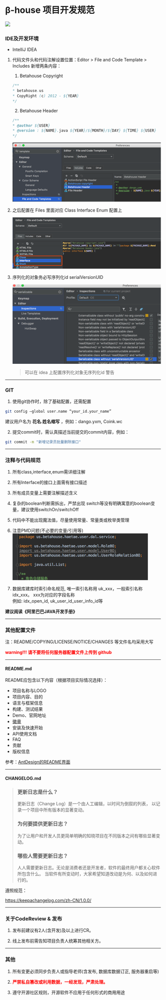 # β-house 项目开发规范  
![](https://img.shields.io/badge/%CE%B2--house-rule-brightgreen.svg)
### IDE及开发环境

- IntelliJ IDEA

1. 代码文件头和代码注解设置位置：Editor > File and Code Template > Includes 新增两条内容：

    1. Betahouse Copyright
    ```java
    /**
    * betahouse.us
    * CopyRight (c) 2012 - ${YEAR}
    */
    ```

    2. Betahouse Header

    ```java
    /**
    * @author ${USER}
    * @version : ${NAME}.java ${YEAR}/${MONTH}/${DAY} ${TIME} ${USER}
    */
    ```
    ![](img/java_code_includes.png)

2. 之后配置在 Files 里面对应 Class Interface Enum 配置上  

    ![](img/java_code_header.png)  

3. 序列化的对象务必写序列化id serialVersionUID   

    ![](img/java_serializable.png)

    > 可以在 idea 上配置序列化对象无序列化id 警告  



---

### GIT

1. 使用git协作时，除了基础配置，还需配置

```bash
git config –global user.name “your_id.your_name”
```

建议用户名为 **花名.姓名缩写** ，例如：dango.yxm, Coink.wc

2. 提交commit时，需认真描述当前提交的commit内容，例如：

```bash
git commit -m "新增记录员批量删除接口"
```

---

### 注释与代码规范

1. 所有class,interface,enum需详细注解

2. 所有Interface的接口上面需有接口描述

3. 所有成员变量上需要注解描述含义

4. 复杂的boolean判断需拆出，严禁出现 switch等没有明确寓意的boolean变量，建议使用switchOn/switchOff

5. 代码中不能出现魔法值，尽量使用常量、常量类或枚举类管理

6. 注意PMD问题(不必要的变量/引用等)  
    ![](img/java_unnecessary_import.png)

7. 数据库建库时索引命名规范, 唯一索引名称用 uk_xxx，一般索引名称 idx_xxx。 xxx为对应的字段名称  
例如: idx_open_id, uk_user_id_user_info_id等

**建议阅读《阿里巴巴JAVA开发手册》**

---

### 其他配置文件

注：README/COPYING/LICENSE/NOTICE/CHANGES 等文件名均采用大写

<font color="#f00">**warning!!! 请不要将任何服务器配置文件上传到 github**</font>

---

#### README.md

README应包含以下内容（根据项目实际情况选择）：

- 项目名称与LOGO
- 项目内容、目的
- 语言与框架信息
- 构建、测试结果
- Demo、官网地址
- [徽章](https://shields.io/#/)
- 安装及快速开始
- API使用文档
- FAQ
- 贡献
- 版权信息

参考：[AntDesign的README界面](https://github.com/ant-design/ant-design/blob/master/README.md)

---

#### CHANGELOG.md

> ### 更新日志是什么？
>
> 更新日志（Change Log）是一个由人工编辑，以时间为倒叙的列表， 以记录一个项目中所有版本的显著变动。
>
> ### 为何要提供更新日志？
>
> 为了让用户和开发人员更简单明确的知晓项目在不同版本之间有哪些显著变动。
>
> ### 哪些人需要更新日志？
>
> 人人需要更新日志。无论是消费者还是开发者，软件的最终用户都关心软件所包含什么。 当软件有所变动时，大家希望知道改动是为何、以及如何进行的。

遵照规范：

https://keepachangelog.com/zh-CN/1.0.0/

---

### 关于CodeReview & 发布

1. 发布前建议有2人(含开发)及以上进行CR。

2. 线上发布前需告知项目负责人统筹其他相关方。

---

### 其他

1. 所有变更必须同步负责人或指导老师(含发布, 数据库数据订正, 服务器重启等)

2. <font color="#f00">**严禁私自篡改或利用数据，一经发现，严肃处理。**</font>

3. 遵守开源社区规则，开源软件不应用于任何形式的商用用途